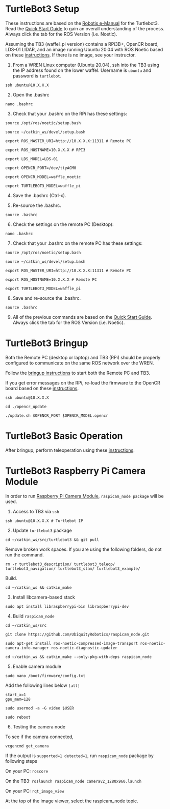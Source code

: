 # TurtleBot3 Setup

These instructions are based on the [Robotis e-Manual](https://emanual.robotis.com/docs/en/platform/turtlebot3/overview/) for the Turtlebot3. Read the [Quick Start Guide](https://emanual.robotis.com/docs/en/platform/turtlebot3/quick-start/) to gain an overall understanding of the process. Always click the tab for the ROS Version (i.e. Noetic).  

Assuming the TB3 (waffel_pi version) contains a RPi3B+, OpenCR board, LDS-01 LIDAR, and an image running Ubuntu 20.04 with ROS Noetic based on these [instructions](https://emanual.robotis.com/docs/en/platform/turtlebot3/sbc_setup/#sbc-setup). If there is no image, see your instructor.

1. From a WREN Linux computer (Ubuntu 20.04), ssh into the TB3 using the IP address found on the lower waffel. Username is `ubuntu` and password is `turtlebot`.

`ssh ubuntu@10.X.X.X`

2. Open the .bashrc

`nano .bashrc`

3. Check that your .bashrc on the RPi has these settings:

`source /opt/ros/noetic/setup.bash`

`source ~/catkin_ws/devel/setup.bash`

`export ROS_MASTER_URI=http://10.X.X.X:11311 # Remote PC`

`export ROS_HOSTNAME=10.X.X.X # RPI3`

`export LDS_MODEL=LDS-01`

`export OPENCR_PORT=/dev/ttyACM0`

`export OPENCR_MODEL=waffle_noetic`

`export TURTLEBOT3_MODEL=waffle_pi`

4. Save the .bashrc (Ctrl-x).

5. Re-source the .bashrc.

`source .bashrc`

6. Check the settings on the remote PC (Desktop):

`nano .bashrc`

 7. Check that your .bashrc on the remote PC has these settings:

`source /opt/ros/noetic/setup.bash`

`source ~/catkin_ws/devel/setup.bash`

`export ROS_MASTER_URI=http://10.X.X.X:11311 # Remote PC`

`export ROS_HOSTNAME=10.X.X.X # Remote PC`

`export TURTLEBOT3_MODEL=waffle_pi`

8. Save and re-source the .bashrc.

`source .bashrc`

9. All of the previous commands are based on the [Quick Start Guide](https://emanual.robotis.com/docs/en/platform/turtlebot3/quick-start/). Always click the tab for the ROS Version (i.e. Noetic).  

# TurtleBot3 Bringup

Both the Remote PC (desktop or laptop) and TB3 (RPi) should be properly configured to communicate on the same ROS network over the WREN.

Follow the [bringup instructions](https://emanual.robotis.com/docs/en/platform/turtlebot3/bringup/#bringup) to start both the Remote PC and TB3. 

If you get error messages on the RPi, re-load the firmware to the OpenCR board based on these [instructions](https://emanual.robotis.com/docs/en/platform/turtlebot3/opencr_setup/#opencr-setup).

`ssh ubuntu@10.X.X.X`

`cd ./opencr_update`

`./update.sh $OPENCR_PORT $OPENCR_MODEL.opencr`

# TurtleBot3 Basic Operation

After bringup, perform teleoperation using these [instructions](https://emanual.robotis.com/docs/en/platform/turtlebot3/basic_operation/#basic-operation).


# TurtleBot3 Raspberry Pi Camera Module

In order to run [Raspberry Pi Camera Module](https://www.raspberrypi.com/products/camera-module-v2/), `raspicam_node package` will be used.

1. Access to TB3 via `ssh`

`ssh ubuntu@10.X.X.X # Turtlebot IP`

2. Update `turtlebot3` package

`cd ~/catkin_ws/src/turtlebot3 && git pull`

Remove broken work spaces. If you are using the following folders, do not run the command.

`rm -r turtlebot3_description/ turtlebot3_teleop/ turtlebot3_navigation/ turtlebot3_slam/ turtlebot3_example/`

Build.

`cd ~/catkin_ws && catkin_make`

3. Install libcamera-based stack

`sudo apt install libraspberrypi-bin libraspberrypi-dev`

4. Build `raspicam_node`

`cd ~/catkin_ws/src`

`git clone https://github.com/UbiquityRobotics/raspicam_node.git`

`sudo apt-get install ros-noetic-compressed-image-transport ros-noetic-camera-info-manager ros-noetic-diagnostic-updater`

`cd ~/catkin_ws && catkin_make --only-pkg-with-deps raspicam_node`

5. Enable camera module

`sudo nano /boot/firmware/config.txt`

Add the following lines below `[all]`

```
start_x=1
gpu_mem=128
```

`sudo usermod -a -G video $USER`

`sudo reboot`

6. Testing the camera node

To see if the camera connected,

`vcgencmd get_camera`

If the output is `supported=1 detected=1`, run `raspicam_node` package by following steps

On your PC:
`roscore`

On the TB3:
`roslaunch raspicam_node camerav2_1280x960.launch`

On your PC:
`rqt_image_view`

At the top of the image viewer, select the raspicam_node topic.


